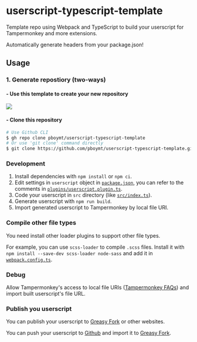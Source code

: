 # userscript-typescript-template

Template repo using Webpack and TypeScript to build your userscript for Tampermonkey and more extensions.

Automatically generate headers from your package.json!

## Usage

### 1. Generate repostiory (two-ways)

#### - Use this template to create your new repository

![](./images/github-use-template.png)

#### - Clone this repository

```bash
# Use Github CLI
$ gh repo clone pboymt/userscript-typescript-template
# Or use 'git clone' command directly
$ git clone https://github.com/pboymt/userscript-typescript-template.git
```

### Development

1. Install dependencies with `npm install` or `npm ci`.
2. Edit settings in `userscript` object in [`package.json`](./package.json), you can refer to the comments in [`plugins/userscript.plugin.ts`](./plugins/userscript.plugin.ts).
3. Code your userscript in `src` directory (like [`src/index.ts`](./src/index.ts)).
4. Generate userscript with `npm run build`.
5. Import generated userscript to Tampermonkey by local file URI.

### Compile other file types

You need install other loader plugins to support other file types.

For example, you can use `scss-loader` to compile `.scss` files. Install it with `npm install --save-dev scss-loader node-sass` and add it in [`webpack.config.ts`](./webpack.config.ts).

### Debug

Allow Tampermonkey's access to local file URIs ([Tampermonkey FAQs](https://tampermonkey.net/faq.php?ext=dhdg#Q204)) and import built userscript's file URL.

### Publish you userscript

You can publish your userscript to [Greasy Fork](https://greasyfork.org/) or other websites.

You can push your userscript to [Github](https://github.com) and import it to [Greasy Fork](https://greasyfork.org/import).
